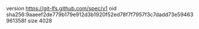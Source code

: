 version https://git-lfs.github.com/spec/v1
oid sha256:9aaeef2de779b179e912d3b1920f52ed78f7f7957f3c7dadd73e59463961358f
size 4028
